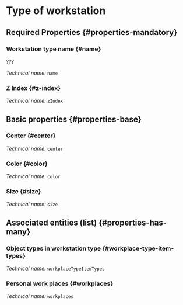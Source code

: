 # Type of workstation
<!--- THIS FILE IS GENERATED PLEASE DO NOT EDIT IT DIRECTLY --->



<OH code="workplaceType"/>




## Required Properties {#properties-mandatory}
    
### Workstation type name {#name}

???

*Technical name:* ```name```
<PH code="workplaceType:name"/>

### Z Index {#z-index}



*Technical name:* ```zIndex```
<PH code="workplaceType:zIndex"/>

    


## Basic properties {#properties-base}
    
### Center {#center}



*Technical name:* ```center```
<PH code="workplaceType:center"/>

### Color {#color}



*Technical name:* ```color```
<PH code="workplaceType:color"/>

### Size {#size}



*Technical name:* ```size```
<PH code="workplaceType:size"/>

    



## Associated entities (list) {#properties-has-many}

### Object types in workstation type {#workplace-type-item-types}



*Technical name:* ```workplaceTypeItemTypes```
<PH code="workplaceType:workplaceTypeItemTypes"/>

### Personal work places {#workplaces}



*Technical name:* ```workplaces```
<PH code="workplaceType:workplaces"/>




